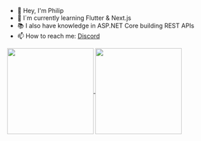 - 👋 Hey, I'm Philip
- 🌱 I´m currently learning Flutter & Next.js
- :books: I also have knowledge in ASP.NET Core building REST APIs
- 📫 How to reach me: [Discord](https://discordapp.com/users/322814803007766529)

<a href="https://github.com/anuraghazra/github-readme-stats">
  <img height=200 align="center" src="https://github-readme-stats-luminagiturs-projects.vercel.app/api?username=Luminagitur&show_icons=true&theme=radical&locale=en" />
</a>
<a href="https://github.com/anuraghazra/convoychat">
  <img height=200 align="center" src="https://github-readme-stats-luminagiturs-projects.vercel.app/api/top-langs?username=Luminagitur&layout=compact&theme=radical&langs_count=8&card_width=320" />
</a>
